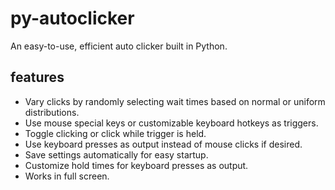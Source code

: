 # py-autoclicker

An easy-to-use, efficient auto clicker built in Python.

## features

 - Vary clicks by randomly selecting wait times based on normal or uniform distributions.
 - Use mouse special keys or customizable keyboard hotkeys as triggers.
 - Toggle clicking or click while trigger is held.
 - Use keyboard presses as output instead of mouse clicks if desired.
 - Save settings automatically for easy startup.
 - Customize hold times for keyboard presses as output.
 - Works in full screen.
